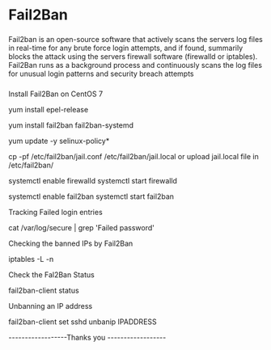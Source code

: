 
# Fail2Ban

###
Fail2ban is an open-source software that actively scans the servers log files in real-time for any brute force login attempts, and if found, summarily blocks the attack using the servers firewall software (firewalld or iptables). Fail2Ban runs as a background process and continuously scans the log files for unusual login patterns and security breach attempts 
###

Install Fail2Ban on CentOS 7

yum install epel-release

yum install fail2ban fail2ban-systemd

yum update -y selinux-policy*

cp -pf /etc/fail2ban/jail.conf /etc/fail2ban/jail.local  or  upload jail.local file in /etc/fail2ban/


systemctl enable firewalld
systemctl start firewalld

systemctl enable fail2ban
systemctl start fail2ban 


Tracking Failed login entries 

cat /var/log/secure | grep 'Failed password'


Checking the banned IPs by Fail2Ban

iptables -L -n

Check the Fal2Ban Status

fail2ban-client status


Unbanning an IP address

fail2ban-client set sshd unbanip IPADDRESS

------------------Thanks you ------------------
